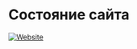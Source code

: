 # Состояние сайта
[![Website](https://img.shields.io/website-%20работает-не%20работает-brightgreen-red/https/twitchlivem.github.io.svg?label=Веб-сайт&style=flat-square)]()

